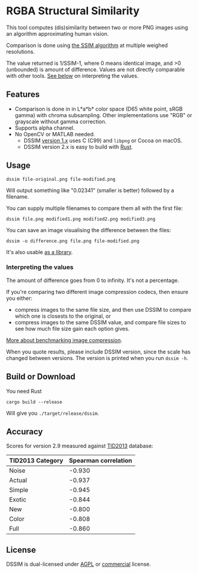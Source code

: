 # RGBA Structural Similarity

This tool computes (dis)similarity between two or more PNG images using an algorithm approximating human vision.

Comparison is done using [the SSIM algorithm](https://ece.uwaterloo.ca/~z70wang/research/ssim/) at multiple weighed resolutions.

The value returned is 1/SSIM-1, where 0 means identical image, and >0 (unbounded) is amount of difference. Values are not directly comparable with other tools. [See below](#interpreting-the-values) on interpreting the values.

## Features

* Comparison is done in in L\*a\*b\* color space (D65 white point, sRGB gamma) with chroma subsampling. Other implementations use "RGB" or grayscale without gamma correction.
* Supports alpha channel.
* No OpenCV or MATLAB needed.
   - DSSIM [version 1.x](https://github.com/pornel/dssim/tree/dssim1-c) uses C (C99) and `libpng` or Cocoa on macOS.
   - DSSIM version 2.x is easy to build with [Rust](https://www.rust-lang.org/).

## Usage

    dssim file-original.png file-modified.png

Will output something like "0.02341" (smaller is better) followed by a filename.

You can supply multiple filenames to compare them all with the first file:

    dssim file.png modified1.png modified2.png modified3.png

You can save an image visualising the difference between the files:

    dssim -o difference.png file.png file-modified.png

It's also usable [as a library](https://docs.rs/dssim).

### Interpreting the values

The amount of difference goes from 0 to infinity. It's not a percentage.

If you're comparing two different image compression codecs, then ensure you either:

* compress images to the same file size, and then use DSSIM to compare which one is closests to the original, or
* compress images to the same DSSIM value, and compare file sizes to see how much file size gain each option gives.

[More about benchmarking image compression](https://kornel.ski/faircomparison).

When you quote results, please include DSSIM version, since the scale has changed between versions.
The version is printed when you run `dssim -h`.

## Build or Download

You need Rust

    cargo build --release

Will give you `./target/release/dssim`.

## Accuracy

Scores for version 2.9 measured against [TID2013][1] database:

TID2013 Category | Spearman correlation
--- | ---
Noise  | -0.930
Actual | -0.937
Simple | -0.945
Exotic | -0.844
New    | -0.800
Color  | -0.808
Full   | -0.860

[1]: http://www.ponomarenko.info/tid2013.htm

## License

DSSIM is dual-licensed under [AGPL](LICENSE) or [commercial](https://supso.org/projects/dssim) license.
